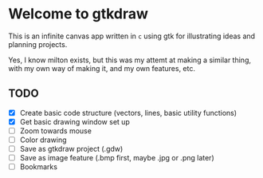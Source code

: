 # Welcome to gtkdraw

This is an infinite canvas app written in `c` using gtk for illustrating ideas and planning projects.

Yes, I know milton exists, but this was my attemt at making a similar thing, with my own way of making it, and my own features, etc.

## TODO

- [x] Create basic code structure (vectors, lines, basic utility functions)
- [x] Get basic drawing window set up
- [ ] Zoom towards mouse
- [ ] Color drawing
- [ ] Save as gtkdraw project (.gdw)
- [ ] Save as image feature (.bmp first, maybe .jpg or .png later)
- [ ] Bookmarks

